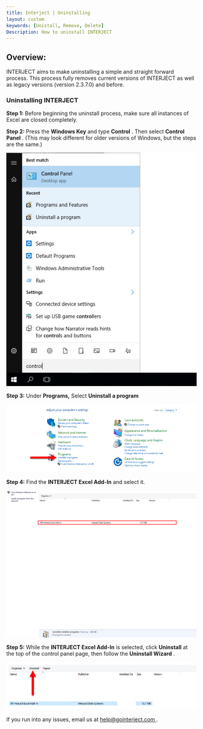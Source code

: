 ```yaml
---
title: Interject | Uninstalling
layout: custom
keywords: [Unistall, Remove, Delete]
Description: How to uninstall INTERJECT
---
```



##  **Overview:**

INTERJECT aims to make uninstalling a simple and straight forward process. This process fully removes current versions of INTERJECT as well as legacy versions (version 2.3.7.0) and before. 

###  Uninstalling INTERJECT 

**Step 1:** Before beginning the uninstall process, make sure all instances of Excel are closed completely. 

**Step 2:** Press the **Windows Key** and type **Control** . Then select **Control Panel** . (This may look different for older versions of Windows, but the steps are the same.) 

![](images/Uninstalling/37.jpg)

  


**Step 3:** Under **Programs,** Select **Uninstall a program**

![](images/Uninstalling/38.jpg)

  


**Step 4:** Find the **INTERJECT Excel Add-In** and select it. 

![](images/Uninstalling/39.jpg)

  


**Step 5:** While the **INTERJECT Excel Add-In** is selected, click **Uninstall** at the top of the control panel page, then follow the **Uninstall Wizard** . 

![](images/Uninstalling/40.jpg)

  


If you run into any issues, email us at [ help@gointerject.com ](mailto:help@gointerject.com) . 

